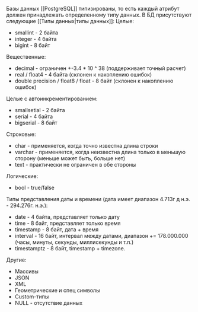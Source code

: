 Базы данных [[PostgreSQL]] типизированы, то есть каждый атрибут должен принадлежать определенному типу данных.
В БД присутствуют следующие [[Типы данных|типы данных]]: 
Целые:
* smallint - 2 байта
* integer - 4 байта
* bigint - 8 байт

Вещественные:
* decimal - ограничен +-3.4 * 10 ^ 38 (поддерживает точный расчет)
* real / float4 - 4 байта (склонен к накоплению ошибок)
* double precision / float8 / float - 8 байт (склонен к накоплению ошибок)

Целые с автоинкрементированием:
* smallsetial - 2 байта
* serial - 4 байта
* bigserial - 8 байт

Строковые:
* char - применяется, когда точно известна длина строки
* varchar - применяется, когда неизвестна длина только в меньшую сторону (меньше может быть, больше нет)
* text - практически не ограничен в обе стороны

Логические:
* bool - true/false

Типы представления даты и времени (дата имеет диапазон 4.713г д н.э. - 294.276г. н.э.):
* date - 4 байта, представляет только дату
* time - 8 байт, представляет только время
* timestamp - 8 байт, дата + время
* interval - 16 байт, интервал между датами, диапазон += 178.000.000 (часы, минуты, секунды, миллисекунды и т.п.)
* timestamptz - 8 байт, timestamp + timezone.

Другие:
* Массивы
* JSON
* XML
* Геометрические и спец символы
* Custom-типы
* NULL - отсутствие данных 